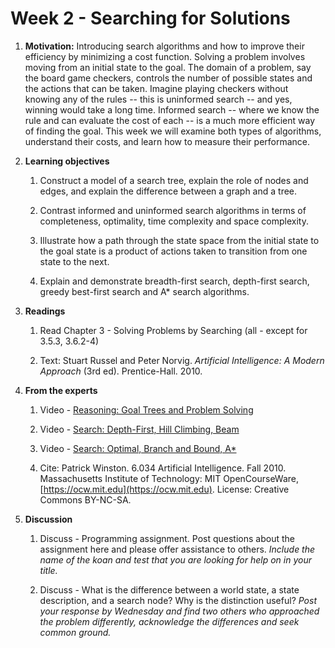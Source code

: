 # Week 2 - Searching for Solutions

1. **Motivation:** Introducing search algorithms and how to improve their efficiency by minimizing a cost function.  Solving a problem involves moving from an initial state to the goal.  The domain of a problem, say the board game checkers, controls the number of possible states and the actions that can be taken.  Imagine playing checkers without knowing any of the rules -- this is uninformed search -- and yes, winning would take a long time.  Informed search -- where we know the rule and can evaluate the cost of each -- is a much more efficient way of finding the goal.  This week we will examine both types of algorithms, understand their costs, and learn how to measure their performance.

1. **Learning objectives**

    1. Construct a model of a search tree, explain the role of nodes and edges, and explain the difference between a graph and a tree.

    1. Contrast informed and uninformed search algorithms in terms of completeness, optimality, time complexity and space complexity.

    1. Illustrate how a path through the state space from the initial state to the goal state is a product of actions taken to transition from one state to the next.

    1. Explain and demonstrate breadth-first search, depth-first search, greedy best-first search and A* search algorithms.

1. **Readings**

    1. Read Chapter 3 - Solving Problems by Searching (all - except for 3.5.3, 3.6.2-4)

    1. Text: Stuart Russel and Peter Norvig. _Artificial Intelligence: A Modern Approach_ (3rd ed). Prentice-Hall. 2010.

1. **From the experts**

    1. Video - [Reasoning: Goal Trees and Problem Solving](https://youtu.be/PNKj529yY5c)

    1. Video - [Search: Depth-First, Hill Climbing, Beam](https://youtu.be/j1H3jAAGlEA)

    1. Video - [Search: Optimal, Branch and Bound, A*](https://youtu.be/gGQ-vAmdAOI)

    1. Cite: Patrick Winston. 6.034 Artificial Intelligence. Fall 2010. Massachusetts Institute of Technology: MIT OpenCourseWare, [https://ocw.mit.edu](https://ocw.mit.edu). License: Creative Commons BY-NC-SA.

1. **Discussion**

    1. Discuss - Programming assignment. Post questions about the assignment here and please offer assistance to others.  _Include the name of the koan and test that you are looking for help on  in your title._

    1. Discuss - What is the difference between a world state, a state description, and a search node?  Why is the distinction useful?  _Post your response by Wednesday and find two others who approached the problem differently, acknowledge the differences and seek common ground._
